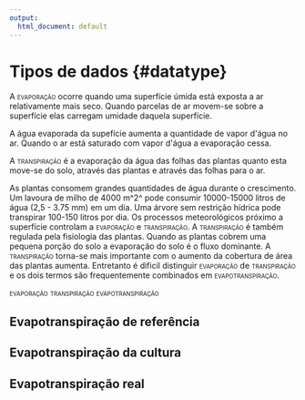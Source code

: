 ```yaml
---
output:
  html_document: default
---
```

# Tipos de dados {#datatype}



A <span style="font-variant:small-caps;">evaporação</span> ocorre quando uma superfície úmida está exposta a ar relativamente mais seco. Quando parcelas de ar movem-se sobre a superfície elas carregam umidade daquela superfície.

A água evaporada da supefície aumenta a quantidade de vapor d'água no ar. Quando o ar está saturado com vapor d'água a evaporação cessa. 

A <span style="font-variant:small-caps;">transpiração</span> é a evaporação da água das folhas das plantas quanto esta move-se do solo, através das plantas e através das folhas para o ar. 

As plantas consomem grandes quantidades de água durante o crescimento. Um lavoura de milho de 4000 m^2^ pode consumir 10000-15000 litros de água (2,5 - 3.75 mm) em um dia. Uma árvore sem restrição hídrica pode transpirar 100-150 litros por dia. Os processos meteorológicos próximo a superfície controlam a <span style="font-variant:small-caps;">evaporação</span> e <span style="font-variant:small-caps;">transpiração</span>. A <span style="font-variant:small-caps;">transpiração</span> é também regulada pela fisiologia das plantas. Quando as plantas cobrem uma pequena porção do solo a evaporação do solo é o fluxo dominante. A <span style="font-variant:small-caps;">transpiração</span> torna-se mais importante com o aumento da cobertura de área das plantas aumenta. Entretanto é dificil distinguir <span style="font-variant:small-caps;">evaporação</span> de <span style="font-variant:small-caps;">transpiração</span> e os dois termos são frequentemente combinados em <span style="font-variant:small-caps;">evapotranspiração</span>.


<span style="font-variant:small-caps;">evaporação</span>
<span style="font-variant:small-caps;">transpiração</span>
<span style="font-variant:small-caps;">evapotranspiração</span>

## Evapotranspiração de referência

## Evapotranspiração da cultura

## Evapotranspiração real
